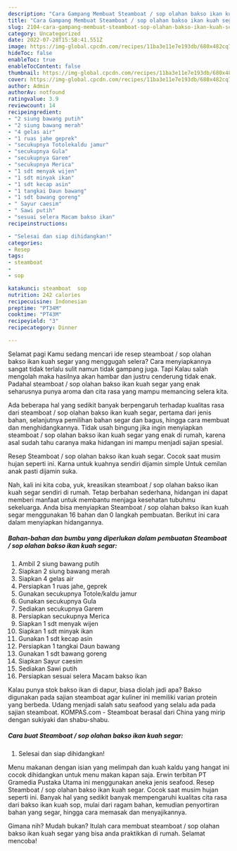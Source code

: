 ```yaml
---
description: "Cara Gampang Membuat Steamboat / sop olahan bakso ikan kuah segarAnti Ribet"
title: "Cara Gampang Membuat Steamboat / sop olahan bakso ikan kuah segarAnti Ribet"
slug: 2104-cara-gampang-membuat-steamboat-sop-olahan-bakso-ikan-kuah-segaranti-ribet
category: Uncategorized
date: 2022-07-28T15:58:41.551Z
image: https://img-global.cpcdn.com/recipes/11ba3e11e7e193db/680x482cq70/steamboat-sop-olahan-bakso-ikan-kuah-segar-foto-resep-utama.jpg
hideToc: false
enableToc: true
enableTocContent: false
thumbnail: https://img-global.cpcdn.com/recipes/11ba3e11e7e193db/680x482cq70/steamboat-sop-olahan-bakso-ikan-kuah-segar-foto-resep-utama.jpg
cover: https://img-global.cpcdn.com/recipes/11ba3e11e7e193db/680x482cq70/steamboat-sop-olahan-bakso-ikan-kuah-segar-foto-resep-utama.jpg
author: Admin
authorAv: notfound
ratingvalue: 3.9
reviewcount: 14
recipeingredient:
- "2 siung bawang putih"
- "2 siung bawang merah"
- "4 gelas air"
- "1 ruas jahe geprek"
- "secukupnya Totolekaldu jamur"
- "secukupnya Gula"
- "secukupnya Garem"
- "secukupnya Merica"
- "1 sdt menyak wijen"
- "1 sdt minyak ikan"
- "1 sdt kecap asin"
- "1 tangkai Daun bawang"
- "1 sdt bawang goreng"
- " Sayur caesim"
- " Sawi putih"
- "sesuai selera Macam bakso ikan"
recipeinstructions:

- "Selesai dan siap dihidangkan!"
categories:
- Resep
tags:
- steamboat
- 
- sop

katakunci: steamboat  sop 
nutrition: 242 calories
recipecuisine: Indonesian
preptime: "PT34M"
cooktime: "PT43M"
recipeyield: "3"
recipecategory: Dinner

---
```



Selamat pagi Kamu sedang mencari ide resep steamboat / sop olahan bakso ikan kuah segar yang menggugah selera? Cara menyiapkannya sangat tidak terlalu sulit namun tidak gampang juga. Tapi Kalau salah mengolah maka hasilnya akan hambar dan justru cenderung tidak enak. Padahal steamboat / sop olahan bakso ikan kuah segar yang enak seharusnya punya aroma dan cita rasa yang mampu memancing selera kita.


Ada beberapa hal yang sedikit banyak berpengaruh terhadap kualitas rasa dari steamboat / sop olahan bakso ikan kuah segar, pertama dari jenis bahan, selanjutnya pemilihan bahan segar dan bagus, hingga cara membuat dan menghidangkannya. Tidak usah bingung jika ingin menyiapkan steamboat / sop olahan bakso ikan kuah segar yang enak di rumah, karena asal sudah tahu caranya maka hidangan ini mampu menjadi sajian spesial.

Resep Steamboat / sop olahan bakso ikan kuah segar. Cocok saat musim hujan seperti ini. Karna untuk kuahnya sendiri dijamin simple Untuk cemilan anak pasti dijamin suka.


Nah, kali ini kita coba, yuk, kreasikan steamboat / sop olahan bakso ikan kuah segar sendiri di rumah. Tetap berbahan sederhana, hidangan ini dapat memberi manfaat untuk membantu menjaga kesehatan tubuhmu sekeluarga. Anda bisa menyiapkan Steamboat / sop olahan bakso ikan kuah segar menggunakan 16 bahan dan 0 langkah pembuatan. Berikut ini cara dalam menyiapkan hidangannya.

<!--inarticleads1-->

##### Bahan-bahan dan bumbu yang diperlukan dalam pembuatan Steamboat / sop olahan bakso ikan kuah segar:

1. Ambil 2 siung bawang putih
1. Siapkan 2 siung bawang merah
1. Siapkan 4 gelas air
1. Persiapkan 1 ruas jahe, geprek
1. Gunakan secukupnya Totole/kaldu jamur
1. Gunakan secukupnya Gula
1. Sediakan secukupnya Garem
1. Persiapkan secukupnya Merica
1. Siapkan 1 sdt menyak wijen
1. Siapkan 1 sdt minyak ikan
1. Gunakan 1 sdt kecap asin
1. Persiapkan 1 tangkai Daun bawang
1. Gunakan 1 sdt bawang goreng
1. Siapkan  Sayur caesim
1. Sediakan  Sawi putih
1. Persiapkan sesuai selera Macam bakso ikan


Kalau punya stok bakso ikan di dapur, biasa diolah jadi apa? Bakso digunakan pada sajian steamboat agar kuliner ini memiliki varian protein yang berbeda. Udang menjadi salah satu seafood yang selalu ada pada sajian steamboat. KOMPAS.com - Steamboat berasal dari China yang mirip dengan sukiyaki dan shabu-shabu. 

<!--inarticleads2-->

##### Cara buat Steamboat / sop olahan bakso ikan kuah segar:


1. Selesai dan siap dihidangkan!

Menu makanan dengan isian yang melimpah dan kuah kaldu yang hangat ini cocok dihidangkan untuk menu makan kapan saja. Erwin terbitan PT Gramedia Pustaka Utama ini menggunakan aneka jenis seafood. Resep Steamboat / sop olahan bakso ikan kuah segar. Cocok saat musim hujan seperti ini. Banyak hal yang sedikit banyak mempengaruhi kualitas cita rasa dari bakso ikan kuah sop, mulai dari ragam bahan, kemudian penyortiran bahan yang segar, hingga cara memasak dan menyajikannya. 

Gimana nih? Mudah bukan? Itulah cara membuat steamboat / sop olahan bakso ikan kuah segar yang bisa anda praktikkan di rumah. Selamat mencoba!
